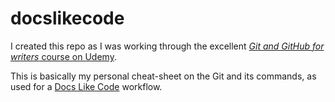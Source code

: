 # docslikecode
I created this repo as I was working through the excellent [*Git and GitHub for writers* course on Udemy](https://www.udemy.com/git-and-github-for-writers/).

This is basically my personal cheat-sheet on the Git and its commands, as used for a [Docs Like Code](https://www.docslikecode.com/) workflow.